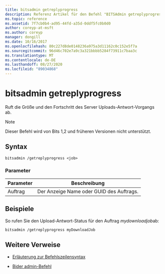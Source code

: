 ```yaml
---
title: bitsadmin getreplyprogress
description: Referenz Artikel für den Befehl "BITSAdmin getreplyprogress", der die Größe und den Fortschritt des Servers "Upload-Reply" abruft.
ms.topic: reference
ms.assetid: 7f7cb0b4-ad95-44fd-a35d-0ddf5fc0b0d0
author: coreyp-at-msft
ms.author: coreyp
manager: dongill
ms.date: 10/16/2017
ms.openlocfilehash: 80c227d8de0148236a975a3d11162c0c152e5f7a
ms.sourcegitcommit: 96d46c702e7a9c3a321bbbb5284f73911c7baa3c
ms.translationtype: MT
ms.contentlocale: de-DE
ms.lasthandoff: 08/27/2020
ms.locfileid: "89034868"
---
```

# <a name="bitsadmin-getreplyprogress"></a>bitsadmin getreplyprogress

Ruft die Größe und den Fortschritt des Server Uploads-Antwort-Vorgangs ab.

> [!NOTE]
> Dieser Befehl wird von Bits 1,2 und früheren Versionen nicht unterstützt.

## <a name="syntax"></a>Syntax

```
bitsadmin /getreplyprogress <job>
```

### <a name="parameters"></a>Parameter

| Parameter | Beschreibung |
| -------------- | -------------- |
| Auftrag | Der Anzeige Name oder GUID des Auftrags. |

## <a name="examples"></a>Beispiele

So rufen Sie den Upload-Antwort-Status für den Auftrag *mydownloadjob*ab:

```
bitsadmin /getreplyprogress myDownloadJob
```

## <a name="additional-references"></a>Weitere Verweise

- [Erläuterung zur Befehlszeilensyntax](command-line-syntax-key.md)

- [Bider admin-Befehl](bitsadmin.md)
